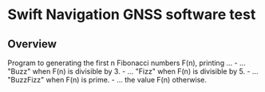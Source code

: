 # Swift Navigation GNSS software test 

## Overview 

Program to generating the first n Fibonacci numbers F(n), printing ...
			- ... "Buzz" when F(n) is divisible by 3.
			- ... "Fizz" when F(n) is divisible by 5.
			- ... "BuzzFizz" when F(n) is prime.
			- ... the value F(n) otherwise.

